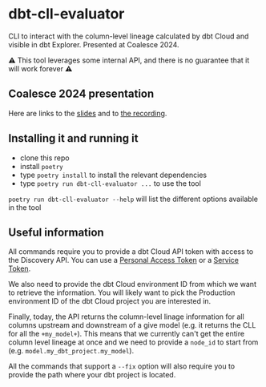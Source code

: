 # dbt-cll-evaluator

CLI to interact with the column-level lineage calculated by dbt Cloud and visible in dbt Explorer.
Presented at Coalesce 2024.

⚠️ This tool leverages some internal API, and there is no guarantee that it will work forever ⚠️

## Coalesce 2024 presentation

Here are links to the [slides](<slides/CLL Coalesce 24.pdf>) and to [the recording](https://www.getdbt.com/resources/coalesce-on-demand/coalesce-2024-leveraging-column-level-lineage-to-scale-your-dbt-projects).

## Installing it and running it

- clone this repo
- install `poetry` 
- type `poetry install` to install the relevant dependencies
- type `poetry run dbt-cll-evaluator ...` to use the tool

`poetry run dbt-cll-evaluator --help` will list the different options available in the tool

## Useful information

All commands require you to provide a dbt Cloud API token with access to the Discovery API.
You can use a [Personal Access Token](https://docs.getdbt.com/docs/dbt-cloud-apis/user-tokens#account-scoped-personal-access-tokens) or a [Service Token](https://docs.getdbt.com/docs/dbt-cloud-apis/service-tokens).

We also need to provide the dbt Cloud environment ID from which we want to retrieve the information. You will likely want to pick the Production environment ID of the dbt Cloud project you are interested in.

Finally, today, the API returns the column-level linage information for all columns upstream and downstream of a give model (e.g. it returns the CLL for all the `+my_model+`). This means that we currently can't get the entire column level lineage at once and we need to provide a `node_id` to start from (e.g. `model.my_dbt_project.my_model`).

All the commands that support a `--fix` option will also require you to provide the path where your dbt project is located.
